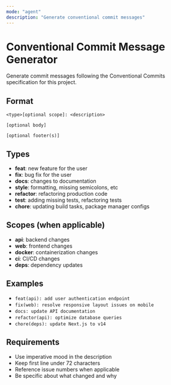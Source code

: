 ```yaml
---
mode: "agent"
description: "Generate conventional commit messages"
---
```


# Conventional Commit Message Generator

Generate commit messages following the Conventional Commits specification for this project.

## Format

```
<type>[optional scope]: <description>

[optional body]

[optional footer(s)]
```

## Types

- **feat**: new feature for the user
- **fix**: bug fix for the user
- **docs**: changes to documentation
- **style**: formatting, missing semicolons, etc
- **refactor**: refactoring production code
- **test**: adding missing tests, refactoring tests
- **chore**: updating build tasks, package manager configs

## Scopes (when applicable)

- **api**: backend changes
- **web**: frontend changes
- **docker**: containerization changes
- **ci**: CI/CD changes
- **deps**: dependency updates

## Examples

- `feat(api): add user authentication endpoint`
- `fix(web): resolve responsive layout issues on mobile`
- `docs: update API documentation`
- `refactor(api): optimize database queries`
- `chore(deps): update Next.js to v14`

## Requirements

- Use imperative mood in the description
- Keep first line under 72 characters
- Reference issue numbers when applicable
- Be specific about what changed and why
